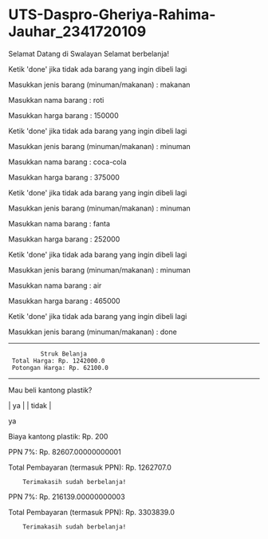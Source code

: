# UTS-Daspro-Gheriya-Rahima-Jauhar_2341720109


Selamat Datang di Swalayan
    Selamat berbelanja!    


Ketik 'done' jika tidak ada barang yang ingin dibeli lagi

Masukkan jenis barang (minuman/makanan)   : makanan

Masukkan nama barang                      : roti

Masukkan harga barang                     : 150000

Ketik 'done' jika tidak ada barang yang ingin dibeli lagi

Masukkan jenis barang (minuman/makanan)   : minuman

Masukkan nama barang                      : coca-cola

Masukkan harga barang                     : 375000

Ketik 'done' jika tidak ada barang yang ingin dibeli lagi

Masukkan jenis barang (minuman/makanan)   : minuman

Masukkan nama barang                      : fanta

Masukkan harga barang                     : 252000

Ketik 'done' jika tidak ada barang yang ingin dibeli lagi

Masukkan jenis barang (minuman/makanan)   : minuman

Masukkan nama barang                      : air

Masukkan harga barang                     : 465000

Ketik 'done' jika tidak ada barang yang ingin dibeli lagi

Masukkan jenis barang (minuman/makanan)   : done
______________________________________

             Struk Belanja
     Total Harga: Rp. 1242000.0
     Potongan Harga: Rp. 62100.0
______________________________________

Mau beli kantong plastik?

 | ya |       | tidak |

ya

Biaya kantong plastik: Rp. 200


PPN 7%: Rp. 82607.00000000001

Total Pembayaran (termasuk PPN): Rp. 1262707.0

        Terimakasih sudah berbelanja!



PPN 7%: Rp. 216139.00000000003

Total Pembayaran (termasuk PPN): Rp. 3303839.0

        Terimakasih sudah berbelanja!

